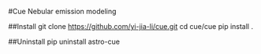 #Cue
Nebular emission modeling 

##Install
git clone https://github.com/yi-jia-li/cue.git
cd cue/cue
pip install .

##Uninstall
pip uninstall astro-cue
